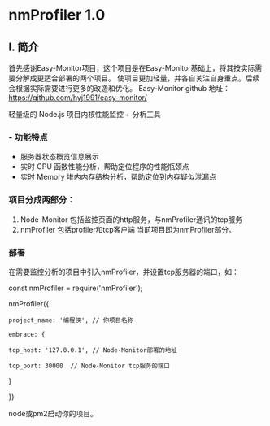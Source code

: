 # nmProfiler 1.0

## I. 简介
首先感谢Easy-Monitor项目，这个项目是在Easy-Monitor基础上，将其按实际需要分解成更适合部署的两个项目。
使项目更加轻量，并各自关注自身重点。后续会根据实际需要进行更多的改造和优化。
Easy-Monitor github 地址：https://github.com/hyj1991/easy-monitor/

轻量级的 Node.js 项目内核性能监控 + 分析工具

### - 功能特点

* 服务器状态概览信息展示
* 实时 CPU 函数性能分析，帮助定位程序的性能瓶颈点
* 实时 Memory 堆内内存结构分析，帮助定位到内存疑似泄漏点

###  项目分成两部分：
1. Node-Monitor 包括监控页面的http服务，与nmProfiler通讯的tcp服务
2. nmProfiler 包括profiler和tcp客户端
当前项目即为nmProfiler部分。

### 部署
在需要监控分析的项目中引入nmProfiler，并设置tcp服务器的端口，如：

const nmProfiler = require('nmProfiler');

nmProfiler({

    project_name: '编程侠', // 你项目名称
    
    embrace: {
    
    tcp_host: '127.0.0.1', // Node-Monitor部署的地址
    
    tcp_port: 30000  // Node-Monitor tcp服务的端口
    
}

})


node或pm2启动你的项目。

